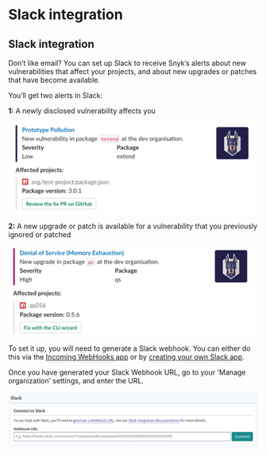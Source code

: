 # Slack integration

## Slack integration

Don’t like email? You can set up Slack to receive Snyk’s alerts about new vulnerabilities that affect your projects, and about new upgrades or patches that have become available.

You’ll get two alerts in Slack:

**1:** A newly disclosed vulnerability affects you

![](../../../.gitbook/assets/image%20%2823%29.png)

**2:** A new upgrade or patch is available for a vulnerability that you previously ignored or patched

![](../../../.gitbook/assets/image%20%2822%29.png)

To set it up, you will need to generate a Slack webhook. You can either do this via the [Incoming WebHooks app](https://slack.com/apps/A0F7XDUAZ-incoming-webhooks) or by [creating your own Slack app](https://api.slack.com/incoming-webhooks).

Once you have generated your Slack Webhook URL, go to your 'Manage organization’ settings, and enter the URL.

![](../../../.gitbook/assets/image%20%2824%29.png)

